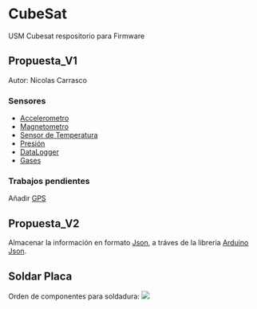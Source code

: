 # CubeSat
USM Cubesat respositorio para Firmware

## Propuesta_V1

Autor: Nicolas Carrasco


### Sensores 
- [Accelerometro](https://www.adafruit.com/product/1413)
- [Magnetometro](https://www.adafruit.com/product/3463)
- [Sensor de Temperatura](https://www.adafruit.com/product/1782)
- [Presión](https://www.adafruit.com/product/3966)
- [DataLogger](https://www.adafruit.com/product/2922)
- [Gases](https://www.adafruit.com/product/380)


### Trabajos pendientes

Añadir [GPS](https://www.adafruit.com/product/746)

## Propuesta_V2

Almacenar la información en formato [Json](https://www.json.org/json-en.html), a tráves de la libreria [Arduino Json](https://arduinojson.org/). 

## Soldar Placa

Orden de componentes para soldadura: 
![](../Imagenes/PlacaXSoldar.jpeg)

